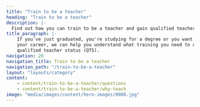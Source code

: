 ```yaml
---
title: "Train to be a teacher"
heading: "Train to be a teacher"
description: |-
  Find out how you can train to be a teacher and gain qualified teacher status (QTS). Explore university and school-led training, and how to get a PGCE with QTS.
title_paragraph: |-
    If you’ve just graduated, you're studying for a degree or you want to change
    your career, we can help you understand what training you need to do to get
    qualified teacher status (QTS).
navigation: 20
navigation_title: Train to be a teacher
navigation_path: "/train-to-be-a-teacher"
layout: "layouts/category"
content:
    - content/train-to-be-a-teacher/questions
    - content/train-to-be-a-teacher/why-teach
image: "media/images/content/hero-images/0008.jpg"
---
```



